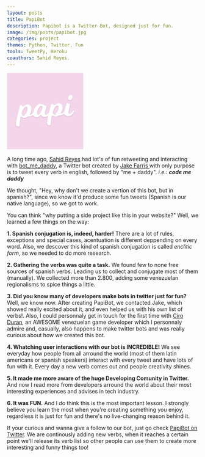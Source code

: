 ```yaml
---
layout: posts
title: PapiBot
description: Papibot is a Twitter Bot, designed just for fun.
image: /img/posts/papibot.jpg
categories: project
themes: Python, Twitter, Fun
tools: TweetPy, Heroku
coauthors: Sahid Reyes.
---
```


![Logo PapiBot](/img/posts/papibot.jpg)

A long time ago, [Sahid Reyes](https://github.com/sahidr) had lot's of fun retweeting and 
interacting with [bot_me_daddy](https://twitter.com/bot_me_daddy), a Twitter bot created by
[Jake Farris ](https://twitter.com/fake_jaris) with only purpose is to tweet every verb in english, followed by "me + daddy". *i.e.: **code me daddy*** 

We thought, "Hey, why don't we create a vertion of this bot, but in spanish?", since we know it'd
produce some fun tweets (Spanish is our native language), so we got to work. 

You can think "why putting a side project like this in your website?" Well, we learned a few things on the way:

**1. Spanish conjugation is, indeed, harder!** There are a lot of rules, exceptions and special cases, acentuation is different deppending on every word. Also, we descover this kind of spanish conjugation is called *enclitic form*, so we needed to do more research. 

**2. Gathering the verbs was quite a task.** We found few to none free sources of spanish verbs. Leading us to collect and conjugate most of them (manually). We collected more than 2.800, adding 
some venezuelan regionalisms to spice things a little.

**3. Did you know many of developers make bots in twitter just for fun?** Well, we know now. After creating PapiBot, we contacted Jake, which showed really excited about it, and even helped us with his own list of verbs!. Also, I could personnaly get in touch for the first time with [Ciro Duran](https://twitter.com/chiguire), an AWESOME venezuelan game developer which I personnaly admire and, casually, also happens to make twitter bots and was really curious about how we created this bot.

**4. Whatching user interactions with our bot is INCREDIBLE!** We see everyday how people from all arround the world (most of them latin americans or spanish speakers) interact with every tweet and have lots of fun with it. Every day a new verb comes out and people creativity shines.

**5. It made me more aware of the huge Developing Comunity in Twitter.** And now I read more from developers arround the world about their most interesting experiences and advises in tech industry.

**6. It was FUN.** And I do think this is the most important lesson. I strongly believe you learn
the most when you're creating something you enjoy, regardless it is just for fun and there's no live-changing reason behind it.
 
If your curious and wanna give a follow to our bot, just go check [PapiBot on Twitter](https://twitter.com/botmepapi). We are continously adding new verbs, when it reaches a certain point we'll release its verb list so other people can use them to create more interesting and funny things too!